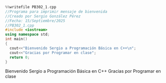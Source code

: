 ``` cpp
%%writefile PB302_1.cpp
//Programa para imprimir mensaje de bienvenida
//Creado por Sergio González Pérez
//Fecha: 15/Septiembre/2025
//PB302_1.cpp
#include <iostream>
using namespace std;
int main()
{
  cout<<"Bienvenido Sergio a Programación Básica en C++\n";
  cout<<"Gracias por Programar en clase";
  return 0;
}
```

Bienvenido Sergio a Programación Básica en C++
Gracias por Programar en clase
